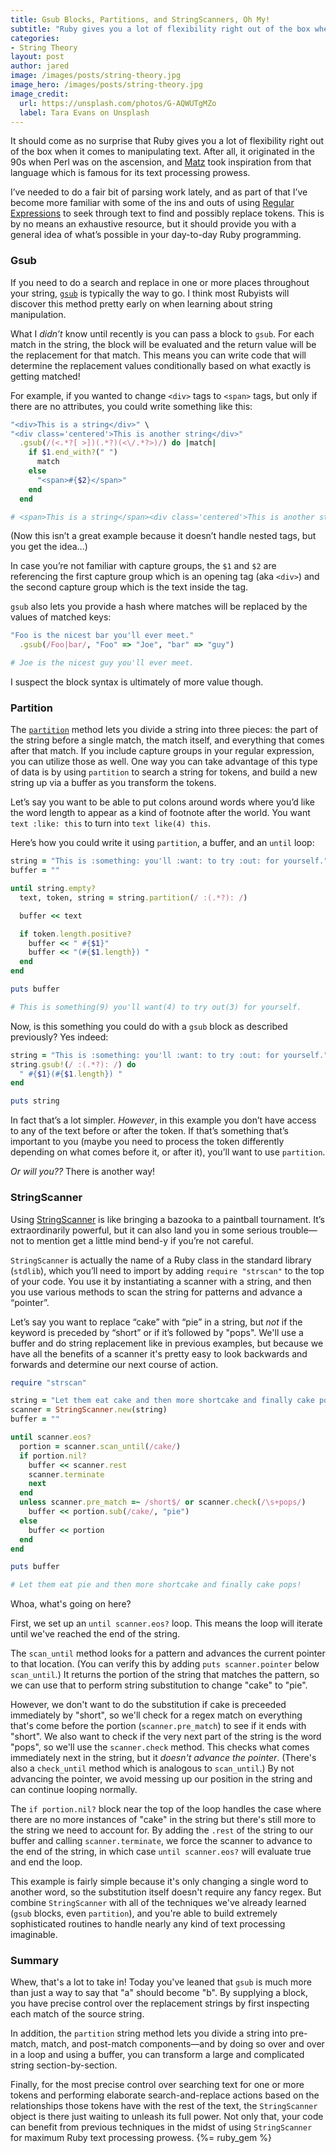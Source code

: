 ```yaml
---
title: Gsub Blocks, Partitions, and StringScanners, Oh My!
subtitle: "Ruby gives you a lot of flexibility right out of the box when it comes to manipulating text due to its Perl-flavored heritage. Let's dig into what's possible!"
categories:
- String Theory
layout: post
author: jared
image: /images/posts/string-theory.jpg
image_hero: /images/posts/string-theory.jpg
image_credit:
  url: https://unsplash.com/photos/G-AQWUTgMZo
  label: Tara Evans on Unsplash
---
```


It should come as no surprise that Ruby gives you a lot of flexibility right out of the box when it comes to manipulating text. After all, it originated in the 90s when Perl was on the ascension, and [Matz](https://www.ruby-lang.org/en/about/) took inspiration from that language which is famous for its text processing prowess.

I’ve needed to do a fair bit of parsing work lately, and as part of that I’ve become more familiar with some of the ins and outs of using [Regular Expressions](https://regexr.com) to seek through text to find and possibly replace tokens. This is by no means an exhaustive resource, but it should provide you with a general idea of what’s possible in your day-to-day Ruby programming.

### Gsub

If you need to do a search and replace in one or more places throughout your string, [`gsub`](https://rubyapi.org/2.7/o/string#method-i-gsub) is typically the way to go. I think most Rubyists will discover this method pretty early on when learning about string manipulation.

What I _didn’t_ know until recently is you can pass a block to `gsub`. For each match in the string, the block will be evaluated and the return value will be the replacement for that match. This means you can write code that will determine the replacement values conditionally based on what exactly is getting matched!

For example, if you wanted to change `<div>` tags to `<span>` tags, but only if there are no attributes, you could write something like this:

```ruby
"<div>This is a string</div>" \
"<div class='centered'>This is another string</div>"
  .gsub(/(<.*?[ >])(.*?)(<\/.*?>)/) do |match|
    if $1.end_with?(" ")
      match
    else
      "<span>#{$2}</span>"
    end
  end

# <span>This is a string</span><div class='centered'>This is another string</div>
```

(Now this isn’t a great example because it doesn’t handle nested tags, but you get the idea…)

In case you’re not familiar with capture groups, the `$1` and `$2` are referencing the first capture group which is an opening tag (aka `<div>`) and the second capture group which is the text inside the tag.

`gsub` also lets you provide a hash where matches will be replaced by the values of matched keys:

```ruby
"Foo is the nicest bar you'll ever meet."
  .gsub(/Foo|bar/, "Foo" => "Joe", "bar" => "guy")

# Joe is the nicest guy you'll ever meet.
```

I suspect the block syntax is ultimately of more value though.

### Partition

The [`partition`](https://rubyapi.org/2.7/o/string#method-i-partition) method lets you divide a string into three pieces: the part of the string before a single match, the match itself, and everything that comes after that match. If you include capture groups in your regular expression, you can utilize those as well. One way you can take advantage of this type of data is by using `partition` to search a string for tokens, and build a new string up via a buffer as you transform the tokens.

Let’s say you want to be able to put colons around words where you’d like the word length to appear as a kind of footnote after the world. You want `text :like: this` to turn into `text like(4) this`.

Here’s how you could write it using `partition`, a buffer, and an `until` loop:

```ruby
string = "This is :something: you'll :want: to try :out: for yourself."
buffer = ""

until string.empty?
  text, token, string = string.partition(/ :(.*?): /)

  buffer << text

  if token.length.positive?
    buffer << " #{$1}"
    buffer << "(#{$1.length}) "
  end
end

puts buffer

# This is something(9) you'll want(4) to try out(3) for yourself.
```

Now, is this something you could do with a `gsub` block as described previously? Yes indeed:

```ruby
string = "This is :something: you'll :want: to try :out: for yourself."
string.gsub!(/ :(.*?): /) do
  " #{$1}(#{$1.length}) "
end

puts string
```

In fact that’s a lot simpler. _However_, in this example you don’t have access to any of the text before or after the token. If that’s something that’s important to you (maybe you need to process the token differently depending on what comes before it, or after it), you’ll want to use `partition`.

_Or will you??_ There is another way!

### StringScanner

Using [StringScanner](https://rubyapi.org/2.7/o/stringscanner) is like bringing a bazooka to a paintball tournament. It’s extraordinarily powerful, but it can also land you in some serious trouble—not to mention get a little mind bend-y if you’re not careful.

`StringScanner` is actually the name of a Ruby class in the standard library (`stdlib`), which you’ll need to import by adding `require "strscan"` to the top of your code. You use it by instantiating a scanner with a string, and then you use various methods to scan the string for patterns and advance a “pointer”.

Let’s say you want to replace “cake” with “pie” in a string, but _not_ if the keyword is preceded by “short” or if it’s followed by "pops". We'll use a buffer and do string replacement like in previous examples, but because we have all the benefits of a scanner it's pretty easy to look backwards and forwards and determine our next course of action.

```ruby
require "strscan"

string = "Let them eat cake and then more shortcake and finally cake pops!"
scanner = StringScanner.new(string)
buffer = ""

until scanner.eos?
  portion = scanner.scan_until(/cake/)
  if portion.nil?
    buffer << scanner.rest
    scanner.terminate
    next
  end
  unless scanner.pre_match =~ /short$/ or scanner.check(/\s+pops/)
    buffer << portion.sub(/cake/, "pie")
  else
    buffer << portion
  end
end

puts buffer

# Let them eat pie and then more shortcake and finally cake pops!
```

Whoa, what's going on here?

First, we set up an `until scanner.eos?` loop. This means the loop will iterate until we've reached the end of the string.

The `scan_until` method looks for a pattern and advances the current pointer to that location. (You can verify this by adding `puts scanner.pointer` below `scan_until`.) It returns the portion of the string that matches the pattern, so we can use that to perform string substitution to change "cake" to "pie".

However, we don't want to do the substitution if cake is preceeded immediately by "short", so we'll check for a regex match on everything that's come before the portion (`scanner.pre_match`) to see if it ends with "short". We also want to check if the very next part of the string is the word "pops", so we'll use the `scanner.check` method. This checks what comes immediately next in the string, but it _doesn't advance the pointer_. (There's also a `check_until` method which is analogous to `scan_until`.) By not advancing the pointer, we avoid messing up our position in the string and can continue looping normally.

The `if portion.nil?` block near the top of the loop handles the case where there are no more instances of "cake" in the string but there's still more to the string we need to account for. By adding the `.rest` of the string to our buffer and calling `scanner.terminate`, we force the scanner to advance to the end of the string, in which case `until scanner.eos?` will evaluate true and end the loop.

This example is fairly simple because it's only changing a single word to another word, so the substitution itself doesn't require any fancy regex. But combine `StringScanner` with all of the techniques we've already learned (`gsub` blocks, even `partition`), and you're able to build extremely sophisticated routines to handle nearly any kind of text processing imaginable.

### Summary

Whew, that's a lot to take in! Today you've leaned that `gsub` is much more than just a way to say that "a" should become "b". By supplying a block, you have precise control over the replacement strings by first inspecting each match of the source string.

In addition, the `partition` string method lets you divide a string into pre-match, match, and post-match components—and by doing so over and over in a loop and using a buffer, you can transform a large and complicated string section-by-section.

Finally, for the most precise control over searching text for one or more tokens and performing elaborate search-and-replace actions based on the relationships those tokens have with the rest of the text, the `StringScanner` object is there just waiting to unleash its full power. Not only that, your code can benefit from previous techniques in the midst of using `StringScanner` for maximum Ruby text processing prowess. {%= ruby_gem %}
